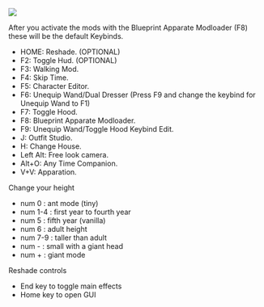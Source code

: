 ![](https://s12.gifyu.com/images/MOD-KEYBINDS.png)

After you activate the mods with the Blueprint Apparate Modloader (F8) these will be the default Keybinds.

- HOME: Reshade. (OPTIONAL) 
- F2: Toggle Hud. (OPTIONAL)   
- F3: Walking Mod. 
- F4: Skip Time.
- F5: Character Editor.
- F6: Unequip Wand/Dual Dresser (Press F9 and change the keybind for Unequip Wand to F1)  
- F7: Toggle Hood.
- F8: Blueprint Apparate Modloader.  
- F9: Unequip Wand/Toggle Hood Keybind Edit.  
- J:  Outfit Studio. 
- H:  Change House. 
- Left Alt: Free look camera. 
- Alt+O: Any Time Companion.  
- V+V:  Apparation.

Change your height
- num 0 : ant mode (tiny)
- num 1-4 : first year to fourth year   
- num 5 : fifth year (vanilla)
- num 6 : adult height
- num 7-9 : taller than adult
- num - : small with a giant head 
- num + : giant mode

Reshade controls

- End key to toggle main effects
- Home key to open GUI
